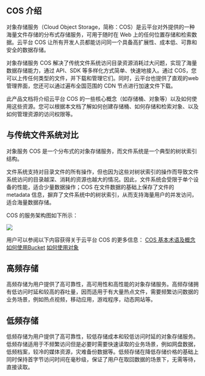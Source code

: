 ## COS 介绍

对象存储服务（Cloud Object Storage，简称：COS）是云平台对外提供的一种海量文件存储的分布式存储服务，可用于随时在 Web 上的任何位置存储和检索数据。云平台 COS 让所有开发人员都能访问同一个具备高扩展性、成本低、可靠和安全的数据存储。

对象存储服务 COS 解决了传统文件系统访问目录资源消耗过大问题，实现了海量数据存储能力，通过 API、SDK 等多样化方式简单、快速地接入。通过 COS，您可以上传任何类型的文件，并下载和管理它们。同时，云平台也提供了直观的web管理界面，您还可以通过遍布全国范围的 CDN 节点进行加速文件下载。

此产品文档将介绍云平台 COS 的一些核心概念（如存储桶、对象等）以及如何使用这些资源。您可以根据本文档了解如何创建存储桶、如何存储和检索对象、以及如何管理资源的访问权限等。

## 与传统文件系统对比

对象服务 COS 是一个分布式的对象存储服务，而文件系统是一个典型的树状索引结构。

文件系统支持对目录文件的所有操作，但也因为这些对树状索引的操作而导致文件系统访问的目录越深、消耗的资源也越大的情况。因此，文件系统会受限于单个设备的性能，适合少量数据操作；COS 在文件数据的基础上保存了文件的 metadata 信息，摒弃了文件系统中的树状索引，从而支持海量用户的并发访问，适合海量数据存储。


COS 的服务架构图如下所示：

![](http://imgcache.tce.fsphere.cn/image/mccdn.qcloud.com/static/img/054a0694e4d52fb1a470debcf57452eb/image.png)

用户可以参阅以下内容获得关于云平台 COS 的更多信息：
[COS 基本术语及概念](/doc/product/430/5863)
[如何使用Bucket](/doc/product/430/5878)
[如何使用对象](/doc/product/430/5876)

## 高频存储

高频存储为用户提供了高可靠性，高可用性和高性能的对象存储服务。高频存储拥有低访问时延和较高的吞吐量，因而适用于有大量热点文件，需要频繁访问数据的业务场景，例如热点视频，移动应用，游戏程序，动态网站等。

## 低频存储

低频存储为用户提供了高可靠性，较低存储成本和较低访问时延的对象存储服务。低频存储适用于不频繁访问但是必要时需要快速读取的业务场景，例如网盘数据，低频档案，较冷的媒体资源，灾难备份数据等。低频存储在降低存储价格的基础上同时保持首字节访问时间在毫秒级，保证了用户在取回数据的场景下，无需等待，直接读取。
